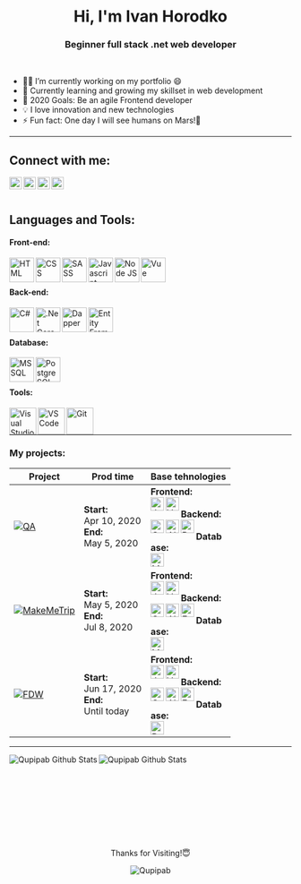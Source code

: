<h1 align="center">Hi, I'm Ivan Horodko</h1>
<h3 align="center">Beginner full stack .net web developer</h3>

<br />

- 👨‍💻 I’m currently working on my portfolio 😄
- 🌱 Currently learning and growing my skillset in web development
- 🥅 2020 Goals: Be an agile Frontend developer
- 💡 I love innovation and new technologies
- ⚡ Fun fact: One day I will see humans on Mars!🚀

---

## Connect with me:

[<img align="left" alt="Qupipab | Telegram" width="22px" src="https://cdn.jsdelivr.net/npm/simple-icons@v3/icons/telegram.svg" />][telegram]
[<img align="left" alt="Qupipab | LinkedIn" width="22px" src="https://cdn.jsdelivr.net/npm/simple-icons@v3/icons/linkedin.svg" />][linkedin]
[<img align="left" alt="Qupipab | Discord" width="22px" src="https://cdn.jsdelivr.net/npm/simple-icons@v3/icons/gmail.svg" />][mail]
[<img align="left" alt="Qupipab | Discord" width="22px" src="https://cdn.jsdelivr.net/npm/simple-icons@v3/icons/discord.svg" />][discord]

<br />
<br />

## Languages and Tools:

#### Front-end:

<img align="left" title="HTML" alt="HTML" width="44px" src="https://user-images.githubusercontent.com/54556157/90982228-7af10300-e56e-11ea-99ce-4b9d47ffc6d5.png" />
<img align="left" title="CSS" alt="CSS" width="44px" src="https://user-images.githubusercontent.com/54556157/90982232-86442e80-e56e-11ea-998f-d47bde270a93.png" />
<img align="left" title="SASS" alt="SASS" width="44px" src="https://user-images.githubusercontent.com/54556157/90982238-94924a80-e56e-11ea-9b95-3dc244b12583.png" />
<img align="left" title="Javascript" alt="Javascript" width="44px" src="https://user-images.githubusercontent.com/54556157/90980600-1da48400-e565-11ea-995c-d197dc43244d.png"/>
<img align="left" title="Node JS" alt="Node JS" width="44px" src="https://user-images.githubusercontent.com/54556157/90980927-da4b1500-e566-11ea-98f2-6d56fff480e0.png" />
<img align="left" title="Vue" alt="Vue" width="44px" src="https://user-images.githubusercontent.com/54556157/90980240-e3d27e00-e562-11ea-9444-ea2ad9315ee7.png" />

<br />
<br />

#### Back-end:

<img align="left" title="C#" alt="C#" width="44px" src="https://user-images.githubusercontent.com/54556157/90980750-06b26180-e566-11ea-9c05-dcc8a6554e2a.png" />
<img align="left" title=".Net Core" alt=".Net Core" width="44px" src="https://user-images.githubusercontent.com/54556157/90980455-306a8900-e564-11ea-866a-b63a65d3ed69.png" />
<img align="left" title="Dapper" alt="Dapper" width="44px" src="https://user-images.githubusercontent.com/54556157/91332533-ffdd5600-e7d4-11ea-827d-2d2203036141.png" />
<img align="left" title="Entity Framework core" alt="Entity Framework core" width="44px" src="https://user-images.githubusercontent.com/54556157/90981754-770fb180-e56b-11ea-9c98-d77762861a7c.png" />

<br />
<br />

#### Database:

<img align="left" title="MS SQL" alt="MS SQL" width="44px" src="https://user-images.githubusercontent.com/54556157/90981664-0ec0d000-e56b-11ea-8539-028eda755d97.png" />
<img align="left" title="PostgreSQL" alt="PostgreSQL" width="44px" src="https://user-images.githubusercontent.com/54556157/90981131-0c10ab80-e568-11ea-9a58-a75dcbe83288.png" />

<br />
<br />

#### Tools:

<img align="left" title="Visual Studio" alt="Visual Studio" width="48px" src="https://user-images.githubusercontent.com/54556157/90981446-bfc66b00-e569-11ea-8a13-ce5aac1ff34b.png" />
<img align="left" title="VS Code" alt="VS Code" width="48px" src="https://user-images.githubusercontent.com/54556157/90981305-de783200-e568-11ea-8c98-5f6b26939ca1.png" />
<img align="left" title="Git" alt="Git" width="48px" src="https://user-images.githubusercontent.com/54556157/90981075-ac1a0500-e567-11ea-94e1-3ba6b78ae707.png" />

<br />
<br />

---

### My projects:

| Project | Prod time | Base tehnologies |
|---|---|---|
| [![QA](https://github-readme-stats.vercel.app/api/pin/?username=Qupipab&repo=QuestionAnswer)](https://github.com/Qupipab/QuestionAnswer) | **Start:**<br />Apr 10, 2020<br />**End:**<br />May 5, 2020 | **Frontend:**<br /><img align="left" title="Javascript" alt="Javascript" width="24px" src="https://user-images.githubusercontent.com/54556157/90980600-1da48400-e565-11ea-995c-d197dc43244d.png"/><img align="left" title="Vue" alt="Vue" width="24px" src="https://user-images.githubusercontent.com/54556157/90980240-e3d27e00-e562-11ea-9444-ea2ad9315ee7.png" /><br />**Backend:**<br /><img align="left" title="C#" alt="C#" width="24px" src="https://user-images.githubusercontent.com/54556157/90980750-06b26180-e566-11ea-9c05-dcc8a6554e2a.png" /><img align="left" title=".Net Core" alt=".Net Core" width="24px" src="https://user-images.githubusercontent.com/54556157/90980455-306a8900-e564-11ea-866a-b63a65d3ed69.png" /><img align="left" title="Dapper" alt="Dapper" width="24px" src="https://user-images.githubusercontent.com/54556157/91332533-ffdd5600-e7d4-11ea-827d-2d2203036141.png" /><br />**Database:**<br /><img align="left" title="MS SQL" alt="MS SQL" width="24px" src="https://user-images.githubusercontent.com/54556157/90981664-0ec0d000-e56b-11ea-8539-028eda755d97.png" />|
| [![MakeMeTrip](https://github-readme-stats.vercel.app/api/pin/?username=horba&repo=my-trip)](https://github.com/horba/my-trip) | **Start:**<br />May 5, 2020<br />**End:**<br />Jul 8, 2020 | **Frontend:**<br /><img align="left" title="Javascript" alt="Javascript" width="24px" src="https://user-images.githubusercontent.com/54556157/90980600-1da48400-e565-11ea-995c-d197dc43244d.png"/><img align="left" title="Vue" alt="Vue" width="24px" src="https://user-images.githubusercontent.com/54556157/90980240-e3d27e00-e562-11ea-9444-ea2ad9315ee7.png" /><br />**Backend:**<br /><img align="left" title="C#" alt="C#" width="24px" src="https://user-images.githubusercontent.com/54556157/90980750-06b26180-e566-11ea-9c05-dcc8a6554e2a.png" /><img align="left" title=".Net Core" alt=".Net Core" width="24px" src="https://user-images.githubusercontent.com/54556157/90980455-306a8900-e564-11ea-866a-b63a65d3ed69.png" /><img align="left" title="Entity Framework core" alt="Entity Framework core" width="24px" src="https://user-images.githubusercontent.com/54556157/90981754-770fb180-e56b-11ea-9c98-d77762861a7c.png" /><br />**Database:**<br /><img align="left" title="MS SQL" alt="MS SQL" width="24px" src="https://user-images.githubusercontent.com/54556157/90981664-0ec0d000-e56b-11ea-8539-028eda755d97.png" />|
| [![FDW](https://github-readme-stats.vercel.app/api/pin/?username=Qupipab&repo=FantasyDreamWorlds)](https://github.com/Qupipab/FantasyDreamWorlds) | **Start:**<br />Jun 17, 2020<br />**End:**<br />Until today| **Frontend:**<br /><img align="left" title="Javascript" alt="Javascript" width="24px" src="https://user-images.githubusercontent.com/54556157/90980600-1da48400-e565-11ea-995c-d197dc43244d.png"/><img align="left" title="Vue" alt="Vue" width="24px" src="https://user-images.githubusercontent.com/54556157/90980240-e3d27e00-e562-11ea-9444-ea2ad9315ee7.png" /><br />**Backend:**<br /><img align="left" title="C#" alt="C#" width="24px" src="https://user-images.githubusercontent.com/54556157/90980750-06b26180-e566-11ea-9c05-dcc8a6554e2a.png" /><img align="left" title=".Net Core" alt=".Net Core" width="24px" src="https://user-images.githubusercontent.com/54556157/90980455-306a8900-e564-11ea-866a-b63a65d3ed69.png" /><img align="left" title="Entity Framework core" alt="Entity Framework core" width="24px" src="https://user-images.githubusercontent.com/54556157/90981754-770fb180-e56b-11ea-9c98-d77762861a7c.png" /><br />**Database:**<br /><img align="left" title="PostgreSQL" alt="PostgreSQL" width="24px" src="https://user-images.githubusercontent.com/54556157/90981131-0c10ab80-e568-11ea-9a58-a75dcbe83288.png" />|

---

<img align="left" alt="Qupipab Github Stats" src="https://github-readme-stats.vercel.app/api?username=Qupipab&title_color=DC143C&icon_color=B22222&bg_color=fff6f6&hide=stars&show_icons=true&hide_border=true&count_private=true" />

<img align="left" alt="Qupipab Github Stats" src="https://github-readme-stats.vercel.app/api/top-langs/?username=Qupipab&title_color=DC143C&bg_color=fff6f6&layout=compact&hide_border=true&hide=html,css" />

<br />
<br />
<br />
<br />
<br />
<br />
<br />
<br />
<br />

<p align="middle">Thanks for Visiting!😇</p>
<p align="middle"><img src="https://komarev.com/ghpvc/?username=Qupipab&label=Profile views&color=red&style=flat-square" alt="Qupipab" /></p>

[telegram]: https://t.me/Qupipab
[linkedin]: https://www.linkedin.com/in/qupipab/
[discord]: https://www.google.com/search?q=Discord+Qupipab+9359
[mail]: mailto:QupipabJob@gmail.com

